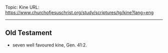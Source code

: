 Topic: Kine
URL: https://www.churchofjesuschrist.org/study/scriptures/tg/kine?lang=eng

---

## Old Testament

- seven well favoured kine, Gen. 41:2.

